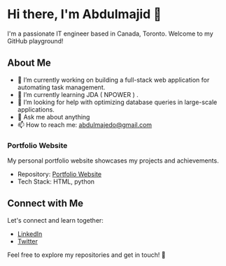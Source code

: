 # Hi there, I'm Abdulmajid 👋

I'm a passionate IT engineer based in Canada, Toronto. Welcome to my GitHub playground!

## About Me

- 🔭 I’m currently working on building a full-stack web application for automating task management.
- 🌱 I’m currently learning JDA ( NPOWER ) .
- 🤔 I’m looking for help with optimizing database queries in large-scale applications.
- 💬 Ask me about anything 
- 📫 How to reach me: abdulmajedo@gmail.com

### Portfolio Website
My personal portfolio website showcases my projects and achievements.

- Repository: [Portfolio Website](https://github.com/meej88)
- Tech Stack: HTML, python


## Connect with Me

Let's connect and learn together:

- [LinkedIn](https://www.linkedin.com/in/abdulmajid-ba-teas-34155866/)
- [Twitter](https://twitter.com/meej880)

Feel free to explore my repositories and get in touch! 🚀
